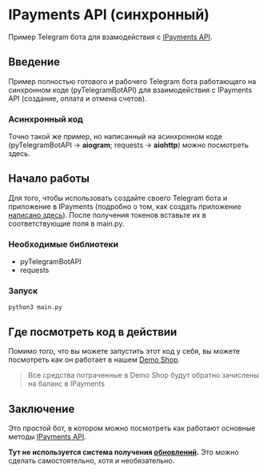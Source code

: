 # IPayments API (синхронный)


Пример Telegram бота для взамодействия с [IPayments API](https://telegra.ph/IPayments-API-02-09).

## Введение

Пример полностью готового и рабочего Telegram бота работающего на синхронном коде (pyTelegramBotAPI) для взаимодействия с IPayments API (создание, оплата и отмена счетов).

### Асинхронный код

Точно такой же пример, но написанный на асинхронном коде (pyTelegramBotAPI -> **aiogram**; requests -> **aiohttp**) можно посмотреть здесь.


## Начало работы

Для того, чтобы использовать создайте своего Telegram бота и приложение в IPayments (подробно о том, как создать приложение [написано здесь](https://telegra.ph/Lets-Start-02-17)).
После получения токенов вставьте их в соответствующие поля в main.py.

### Необходимые библиотеки

- pyTelegramBotAPI
- requests


### Запуск

```
python3 main.py
```

## Где посмотреть код в действии

Помимо того, что вы можете запустить этот код у себя, вы можете посмотреть как он работает в нашем [Demo Shop](http://t.me/IPayments_demoshop_bot).

> Все средства потраченные в Demo Shop будут обратно зачислены на баланс в IPayments


## Заключение

Это простой бот, в котором можно посмотреть как работают основные методы [IPayments API](https://telegra.ph/IPayments-API-02-09).

**Тут не используется система получения [обновлений](https://telegra.ph/IPayments-API-02-09#Update).** Это можно сделать самостоятельно, хотя и необязательно.
